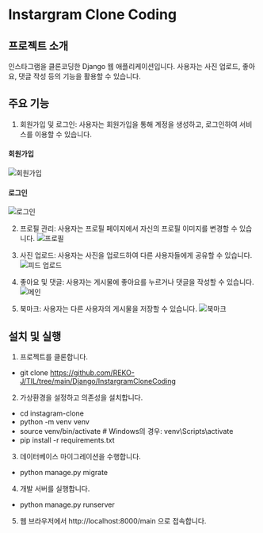 # Instargram Clone Coding

## 프로젝트 소개
인스타그램을 클론코딩한 Django 웹 애플리케이션입니다. 사용자는 사진 업로드, 좋아요, 댓글 작성 등의 기능을 활용할 수 있습니다.

## 주요 기능
1. 회원가입 및 로그인: 사용자는 회원가입을 통해 계정을 생성하고, 로그인하여 서비스를 이용할 수 있습니다.
#### 회원가입
![회원가입](https://github.com/REKO-J/TIL/assets/117628869/3eaf6f0e-dc8e-4e27-96a6-90b90ef6275b)

#### 로그인
![로그인](https://github.com/REKO-J/TIL/assets/117628869/260cb836-035a-425e-97a6-d45e2de4677f)

2. 프로필 관리: 사용자는 프로필 페이지에서 자신의 프로필 이미지를 변경할 수 있습니다.
![프로필](https://github.com/REKO-J/TIL/assets/117628869/46eb2fc7-e8e8-45b6-ae82-c963aacfbc12)

3. 사진 업로드: 사용자는 사진을 업로드하여 다른 사용자들에게 공유할 수 있습니다.
![피드 업로드](https://github.com/REKO-J/TIL/assets/117628869/7e35f68f-28af-4f53-ba89-c164ced31404)

4. 좋아요 및 댓글: 사용자는 게시물에 좋아요를 누르거나 댓글을 작성할 수 있습니다.
![메인](https://github.com/REKO-J/TIL/assets/117628869/67126059-c83b-4b8a-b3d5-7bd00e70d15d)

6. 북마크: 사용자는 다른 사용자의 게시물을 저장할 수 있습니다.
![북마크](https://github.com/REKO-J/TIL/assets/117628869/28278ba3-fb64-4bf7-9946-6766aa32595b)

## 설치 및 실행
1. 프로젝트를 클론합니다. <br>
- git clone https://github.com/REKO-J/TIL/tree/main/Django/InstargramCloneCoding
2. 가상환경을 설정하고 의존성을 설치합니다. <br>
- cd instagram-clone
- python -m venv venv
- source venv/bin/activate  # Windows의 경우: venv\Scripts\activate
- pip install -r requirements.txt
3. 데이터베이스 마이그레이션을 수행합니다. <br>
- python manage.py migrate
4. 개발 서버를 실행합니다. <br>
- python manage.py runserver
5. 웹 브라우저에서 http://localhost:8000/main 으로 접속합니다.

